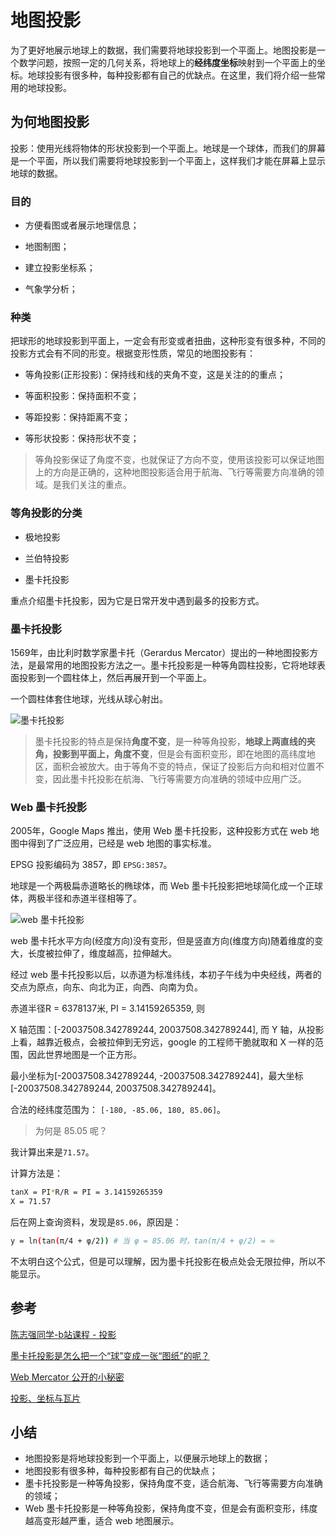 # 地图投影

为了更好地展示地球上的数据，我们需要将地球投影到一个平面上。地图投影是一个数学问题，按照一定的几何关系，将地球上的**经纬度坐标**映射到一个平面上的坐标。地球投影有很多种，每种投影都有自己的优缺点。在这里，我们将介绍一些常用的地球投影。

## 为何地图投影

投影：使用光线将物体的形状投影到一个平面上。地球是一个球体，而我们的屏幕是一个平面，所以我们需要将地球投影到一个平面上，这样我们才能在屏幕上显示地球的数据。

### 目的

- 方便看图或者展示地理信息；

- 地图制图；

- 建立投影坐标系；

- 气象学分析；

### 种类

把球形的地球投影到平面上，一定会有形变或者扭曲，这种形变有很多种，不同的投影方式会有不同的形变。根据变形性质，常见的地图投影有：

- 等角投影(正形投影)：保持线和线的夹角不变，这是关注的的重点；

- 等面积投影：保持面积不变；

- 等距投影：保持距离不变；

- 等形状投影：保持形状不变；

> 等角投影保证了角度不变，也就保证了方向不变，使用该投影可以保证地图上的方向是正确的，这种地图投影适合用于航海、飞行等需要方向准确的领域。是我们关注的重点。

### 等角投影的分类

- 极地投影

- 兰伯特投影

- 墨卡托投影

重点介绍墨卡托投影，因为它是日常开发中遇到最多的投影方式。

### 墨卡托投影

1569年，由比利时数学家墨卡托（Gerardus Mercator）提出的一种地图投影方法，是最常用的地图投影方法之一。墨卡托投影是一种等角圆柱投影，它将地球表面投影到一个圆柱体上，然后再展开到一个平面上。

一个圆柱体套住地球，光线从球心射出。

![墨卡托投影](https://cdn.jsdelivr.net/npm/zqj-pics/web-gis/simple-cylindrical-projection-earth-map-globe-mercator.webp)

> 墨卡托投影的特点是保持**角度不变**，是一种等角投影，**地球上两直线的夹角，投影到平面上，角度不变**，但是会有面积变形，即在地图的高纬度地区，面积会被放大。由于等角不变的特点，保证了投影后方向和相对位置不变，因此墨卡托投影在航海、飞行等需要方向准确的领域中应用广泛。

### Web 墨卡托投影

2005年，Google Maps 推出，使用 Web 墨卡托投影，这种投影方式在 web 地图中得到了广泛应用，已经是 web 地图的事实标准。

EPSG 投影编码为 3857，即 `EPSG:3857`。

地球是一个两极扁赤道略长的椭球体，而 Web 墨卡托投影把地球简化成一个正球体，两极半径和赤道半径相等了。

![web 墨卡托投影](https://cdn.jsdelivr.net/npm/zqj-pics/web-gis/Globe-Earth-land-distortion-projection-Mercator-latitudes.webp)

web 墨卡托水平方向(经度方向)没有变形，但是竖直方向(维度方向)随着维度的变大，长度被拉伸了，维度越高，拉伸越大。

经过 web 墨卡托投影以后，以赤道为标准纬线，本初子午线为中央经线，两者的交点为原点，向东、向北为正，向西、向南为负。

赤道半径R = 6378137米, PI = 3.14159265359, 则

X 轴范围：[-20037508.342789244, 20037508.342789244], 而 Y 轴，从投影上看，越靠近极点，会被拉伸到无穷远，google 的工程师干脆就取和 X 一样的范围，因此世界地图是一个正方形。

最小坐标为[-20037508.342789244, -20037508.342789244]，最大坐标 [-20037508.342789244, 20037508.342789244]。

合法的经纬度范围为： `[-180, -85.06, 180, 85.06]`。

> 为何是 85.05 呢？

我计算出来是`71.57`。

计算方法是：

```bash
tanX = PI*R/R = PI = 3.14159265359
X = 71.57
```

后在网上查询资料，发现是`85.06`，原因是：

```bash
y = ln(tan(π/4 + φ/2)) # 当 φ = 85.06 时，tan(π/4 + φ/2) = ∞
```

不太明白这个公式，但是可以理解，因为墨卡托投影在极点处会无限拉伸，所以不能显示。

## 参考

[陈志强同学-b站课程 - 投影](https://www.bilibili.com/video/BV153411G7WL/?spm_id_from=333.999.0.0&vd_source=9bbf149e26315d2edf55b034712e09d6)

[墨卡托投影是怎么把一个“球”变成一张“图纸”的呢？](https://www.bilibili.com/video/BV1y14y1L7Tf/?spm_id_from=autoNext&vd_source=9bbf149e26315d2edf55b034712e09d6)

[Web Mercator 公开的小秘密](https://blog.csdn.net/kikitamoon/article/details/46124935)

[投影、坐标与瓦片](https://engineering.caiyunapp.com/posts/proj-coord-tile/)

## 小结

- 地图投影是将地球投影到一个平面上，以便展示地球上的数据；
- 地图投影有很多种，每种投影都有自己的优缺点；
- 墨卡托投影是一种等角投影，保持角度不变，适合航海、飞行等需要方向准确的领域；
- Web 墨卡托投影是一种等角投影，保持角度不变，但是会有面积变形，纬度越高变形越严重，适合 web 地图展示。
